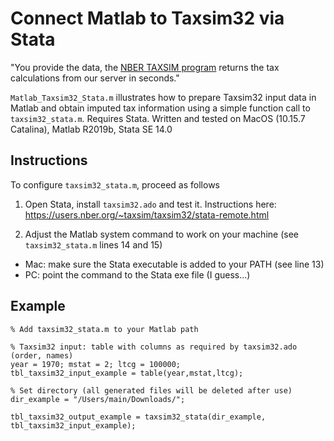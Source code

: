 
# Connect Matlab to Taxsim32 via Stata

"You provide the data, the [NBER TAXSIM program](https://taxsim.nber.org) returns the tax calculations from our server in seconds."

`Matlab_Taxsim32_Stata.m` illustrates how to prepare Taxsim32 input data in Matlab and obtain imputed tax information using a simple function call to `taxsim32_stata.m`. Requires Stata. Written and tested on MacOS (10.15.7 Catalina), Matlab R2019b, Stata SE 14.0

## Instructions

To configure `taxsim32_stata.m`, proceed as follows

1. Open Stata, install `taxsim32.ado` and test it. Instructions here: https://users.nber.org/~taxsim/taxsim32/stata-remote.html

2. Adjust the Matlab system command to work on your machine (see `taxsim32_stata.m` lines 14 and 15)
- Mac: make sure the Stata executable is added to your PATH (see line 13)
- PC: point the command to the Stata exe file (I guess...)

## Example

```
% Add taxsim32_stata.m to your Matlab path

% Taxsim32 input: table with columns as required by taxsim32.ado (order, names)
year = 1970; mstat = 2; ltcg = 100000;
tbl_taxsim32_input_example = table(year,mstat,ltcg);

% Set directory (all generated files will be deleted after use)
dir_example = "/Users/main/Downloads/";

tbl_taxsim32_output_example = taxsim32_stata(dir_example, tbl_taxsim32_input_example);

```
